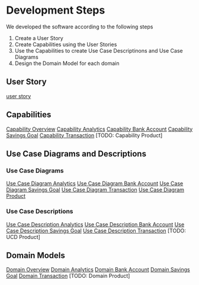 # Development Steps

We developed the software according to the following steps

1. Create a User Story
2. Create Capabilities using the User Stories
3. Use the Capabilities to create Use Case Descriptinons and Use Case Diagrams
4. Design the Domain Model for each domain

## User Story
[user story](./story.md)

## Capabilities
[Capability Overview](./capabilities/capabilities.md)
[Capability Analytics](./capabilities/capability_analytics.md)
[Capability Bank Account](./capabilities/capability_management_of_bank_accounts.md)
[Capability Savings Goal](./capabilities/capability_management_of_savings_goals.md)
[Capability Transaction](./capabilities/capability_management_of_transactions.md)
[TODO: Capability Product]

## Use Case Diagrams and Descriptions
### Use Case Diagrams
[Use Case Diagram Analytics](./use_cases/use_case_diagram_management_of_analytics.md)
[Use Case Diagram Bank Account](./use_cases/use_case_diagram_management_of_bank_accounts.md)
[Use Case Diagram Savings Goal](./use_cases/use_case_diagram_management_of_savings_goals.md)
[Use Case Diagram Transaction](./use_cases/use_case_diagram_management_of_transactions.md)
[Use Case Diagram Product](./use_cases/use_case_diagram_management_of_products.md.md)

### Use Case Descriptions
[Use Case Description Analytics](./use_cases/use_case_diagram_management_of_analytics.md)
[Use Case Description Bank Account](./use_cases/use_case_descriptions_management_of_bank_accounts.md)
[Use Case Description Savings Goal](./use_cases/use_case_descriptions_management_of_savings_goals.md)
[Use Case Description Transaction](./use_cases/use_case_descriptions_management_of_transactions.md)
[TODO: UCD Product]

## Domain Models
[Domain Overview](./design/software_architecture.md)
[Domain Analytics](./design/domain_analytics.md)
[Domain Bank Account](./design/domain_bank_account.md)
[Domain Savings Goal](./design/domain_savings_goal.md)
[Domain Transaction](./design/domain_transaction.md)
[TODO: Domain Product]
